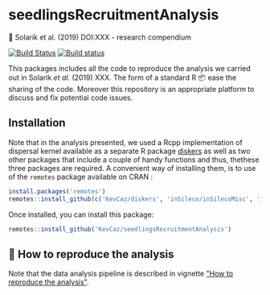 
# seedlingsRecruitmentAnalysis

:book: Solarik et al. (2019) DOI:XXX - research compendium

[![Build Status](https://travis-ci.org/KevCaz/seedlingsRecruitment.svg?branch=master)](https://travis-ci.org/KevCaz/seedlingsRecruitment)
[![Build status](https://ci.appveyor.com/api/projects/status/xcsiox3ufc4bab69?svg=true)](https://ci.appveyor.com/project/KevCaz/seedlingsrecruitmentanalysis)

This packages includes all the code to reproduce the analysis we carried out in
Solarik *et al.* (2019) XXX. The form of a standard R :package: ease the sharing
of the code. Moreover this repository is an appropriate platform to discuss and
fix potential code issues.

## Installation

Note that in the analysis presented, we used a Rcpp implementation of dispersal
kernel available as a separate R package
[diskers](https://github.com/KevCaz/diskers) as well as two other packages that
include a couple of handy functions and thus, thethese three packages are
required. A convenient way of installing them, is to use of the `remotes`
package available on CRAN :

```r
install.packages('remotes')
remotes::install_github(c('KevCaz/diskers', 'inSileco/inSilecoMisc', 'inSileco/graphicsutils'))
```

Once installed, you can install this package:

```r
remotes::install_github('KevCaz/seedlingsRecruitmentAnalysis')
```


## :link: How to reproduce the analysis

 Note that the data analysis pipeline is described in vignette ["How to
 reproduce the analysis"](https://github.com/KevCaz/diskers/).


